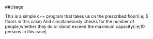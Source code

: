 ##Usage


This is a simple c++ program that takes us on the prescribed floor(i.e; 5 floors in this case)
And simultaneously checks for the number of people,whether they do or donot exceed the maximum capacity(i.e;10 persons in this case)